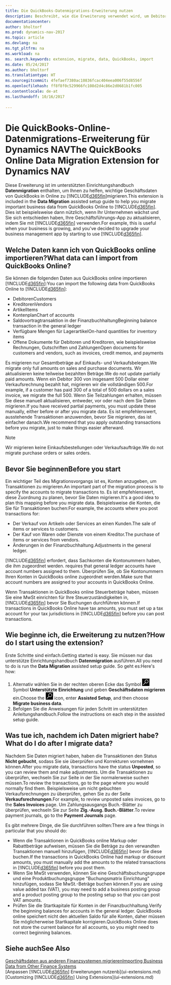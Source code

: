 ```yaml
---
title: Die QuickBooks-Datenmigrations-Erweiterung nutzen
description: Beschreibt, wie die Erweiterung verwendet wird, um Debitoren, Kreditoren, Artikel und Konten aus QuickBooks-Online auf Dynamics NAV zu migrieren
documentationcenter: 
author: bholtorf
ms.prod: dynamics-nav-2017
ms.topic: article
ms.devlang: na
ms.tgt_pltfrm: na
ms.workload: na
ms. search.keywords: extension, migrate, data, QuickBooks, import
ms.date: 05/24/2017
ms.author: bholtorf
ms.translationtype: HT
ms.sourcegitcommit: 4fefaef7380ac10836fcac404eea006f55d8556f
ms.openlocfilehash: ff8f8f0c529966fc108d2d4c86e2d0681b1fc005
ms.contentlocale: de-at
ms.lasthandoff: 10/16/2017

---
```


# <a name="the-quickbooks-online-data-migration-extension-for-dynamics-nav"></a><span data-ttu-id="a7f64-103">Die QuickBooks-Online-Datenmigrations-Erweiterung für Dynamics NAV</span><span class="sxs-lookup"><span data-stu-id="a7f64-103">The QuickBooks Online Data Migration Extension for Dynamics NAV</span></span>
<span data-ttu-id="a7f64-104">Diese Erweiterung ist im unterstützten Einrichtungshandbuch **Datenmigration** enthalten, um Ihnen zu helfen, wichtige Geschäftsdaten von QuickBooks in Online zu [!INCLUDE[d365fin](includes/d365fin_md.md)]migrieren.</span><span class="sxs-lookup"><span data-stu-id="a7f64-104">This extension is included in the **Data Migration** assisted setup guide to help you migrate important business data from QuickBooks Online to [!INCLUDE[d365fin](includes/d365fin_md.md)].</span></span> <span data-ttu-id="a7f64-105">Dies ist beispielsweise dann nützlich, wenn Ihr Unternehmen wächst und Sie sich entschieden haben, Ihre Geschäftsführungs-App zu aktualisieren, indem Sie mit [!INCLUDE[d365fin](includes/d365fin_md.md)]  verwenden.</span><span class="sxs-lookup"><span data-stu-id="a7f64-105">For example, this is useful when your business is growing, and you've decided to upgrade your business management app by starting to use [!INCLUDE[d365fin](includes/d365fin_md.md)].</span></span>

## <a name="what-data-can-i-import-from-quickbooks-online"></a><span data-ttu-id="a7f64-106">Welche Daten kann ich von QuickBooks online importieren?</span><span class="sxs-lookup"><span data-stu-id="a7f64-106">What data can I import from QuickBooks Online?</span></span>
<span data-ttu-id="a7f64-107">Sie können die folgenden Daten aus QuickBooks online importieren [!INCLUDE[d365fin](includes/d365fin_md.md)]:</span><span class="sxs-lookup"><span data-stu-id="a7f64-107">You can import the following data from QuickBooks Online to [!INCLUDE[d365fin](includes/d365fin_md.md)]:</span></span>  

* <span data-ttu-id="a7f64-108">Debitoren</span><span class="sxs-lookup"><span data-stu-id="a7f64-108">Customers</span></span>
* <span data-ttu-id="a7f64-109">Kreditoren</span><span class="sxs-lookup"><span data-stu-id="a7f64-109">Vendors</span></span>
* <span data-ttu-id="a7f64-110">Artikel</span><span class="sxs-lookup"><span data-stu-id="a7f64-110">Items</span></span>
* <span data-ttu-id="a7f64-111">Kontenplan</span><span class="sxs-lookup"><span data-stu-id="a7f64-111">Chart of accounts</span></span> 
* <span data-ttu-id="a7f64-112">Saldovortragtransaktion in der Finanzbuchhaltung</span><span class="sxs-lookup"><span data-stu-id="a7f64-112">Beginning balance transaction in the general ledger</span></span>
* <span data-ttu-id="a7f64-113">Verfügbare Mengen für Lagerartikel</span><span class="sxs-lookup"><span data-stu-id="a7f64-113">On-hand quantities for inventory items</span></span>
* <span data-ttu-id="a7f64-114">Offene Dokumente für Debitoren und Kreditoren, wie beispielsweise Rechnungen, Gutschriften und Zahlungen</span><span class="sxs-lookup"><span data-stu-id="a7f64-114">Open documents for customers and vendors, such as invoices, credit memos, and payments</span></span>

<span data-ttu-id="a7f64-115">Es migrieren nur Gesamtbeträge auf Einkaufs- und Verkaufsbelegen.</span><span class="sxs-lookup"><span data-stu-id="a7f64-115">We migrate only full amounts on sales and purchase documents.</span></span> <span data-ttu-id="a7f64-116">Wir aktualisieren keine teilweise bezahlten Beträge.</span><span class="sxs-lookup"><span data-stu-id="a7f64-116">We do not update partially paid amounts.</span></span> <span data-ttu-id="a7f64-117">Wenn ein Debitor 300 von insgesamt 500 Dollar einer Verkaufsrechnung bezahlt hat, migrieren wir die vollständigen 500.</span><span class="sxs-lookup"><span data-stu-id="a7f64-117">For example, if a customer has paid 300 of a total of 500 dollars on a sales invoice, we migrate the full 500.</span></span> <span data-ttu-id="a7f64-118">Wenn Sie Teilzahlungen erhalten, müssen Sie diese manuell aktualisieren, entweder, vor oder nach dem Sie Daten migrieren.</span><span class="sxs-lookup"><span data-stu-id="a7f64-118">If you have received partial payments, you must update these manually, either before or after you migrate data.</span></span> <span data-ttu-id="a7f64-119">Es ist empfehlenswert, ausstehende Transaktionen anzuwenden, bevor Sie migrieren, das ist einfacher danach.</span><span class="sxs-lookup"><span data-stu-id="a7f64-119">We recommend that you apply outstanding transactions before you migrate, just to make things easier afterward.</span></span>

> [!NOTE]  
>   <span data-ttu-id="a7f64-120">Wir migrieren keine Einkaufsbestellungen oder Verkaufsaufträge.</span><span class="sxs-lookup"><span data-stu-id="a7f64-120">We do not migrate purchase orders or sales orders.</span></span>

## <a name="before-you-start"></a><span data-ttu-id="a7f64-121">Bevor Sie beginnen</span><span class="sxs-lookup"><span data-stu-id="a7f64-121">Before you start</span></span>
<span data-ttu-id="a7f64-122">Ein wichtiger Teil des Migrationsvorgangs ist es, Konten anzugeben, um Transaktionen zu migrieren.</span><span class="sxs-lookup"><span data-stu-id="a7f64-122">An important part of the migration process is to specify the accounts to migrate transactions to.</span></span> <span data-ttu-id="a7f64-123">Es ist empfehlenswert, diese Zuordnung zu planen, bevor Sie Daten migrieren.</span><span class="sxs-lookup"><span data-stu-id="a7f64-123">It's a good idea to plan this mapping before you migrate data.</span></span> <span data-ttu-id="a7f64-124">Beispielsweise die Konten, die Sie für Transaktionen buchen:</span><span class="sxs-lookup"><span data-stu-id="a7f64-124">For example, the accounts where you post transactions for:</span></span>  
  
* <span data-ttu-id="a7f64-125">Der Verkauf von Artikeln oder Services an einen Kunden.</span><span class="sxs-lookup"><span data-stu-id="a7f64-125">The sale of items or services to customers.</span></span>
* <span data-ttu-id="a7f64-126">Der Kauf von Waren oder Dienste von einem Kreditor.</span><span class="sxs-lookup"><span data-stu-id="a7f64-126">The purchase of items or services from vendors.</span></span>  
* <span data-ttu-id="a7f64-127">Änderungen in der Finanzbuchhaltung.</span><span class="sxs-lookup"><span data-stu-id="a7f64-127">Adjustments in the general ledger.</span></span>  

[!INCLUDE[d365fin](includes/d365fin_md.md)]<span data-ttu-id="a7f64-128"> erfordert, dass Sachkonten die Kontonummern haben, die ihm zugeordnet werden.</span><span class="sxs-lookup"><span data-stu-id="a7f64-128"> requires that general ledger accounts have account numbers assigned to them.</span></span> <span data-ttu-id="a7f64-129">Überprüfen Sie, ob Sie Kontonummern Ihren Konten in QuickBooks online zugeordnet werden.</span><span class="sxs-lookup"><span data-stu-id="a7f64-129">Make sure that account numbers are assigned to your accounts in QuickBooks Online.</span></span>

<span data-ttu-id="a7f64-130">Wenn Transaktionen in QuickBooks online Steuerbeträge haben, müssen Sie eine MwSt einrichten für Ihre Steuerzuständigkeiten in, [!INCLUDE[d365fin](includes/d365fin_md.md)] bevor Sie Buchungen durchführen können.</span><span class="sxs-lookup"><span data-stu-id="a7f64-130">If transactions in QuickBooks Online have tax amounts, you must set up a tax account for your tax jurisdictions in [!INCLUDE[d365fin](includes/d365fin_md.md)] before you can post transactions.</span></span>

## <a name="how-do-i-start-using-the-extension"></a><span data-ttu-id="a7f64-131">Wie beginne ich, die Erweiterung zu nutzen?</span><span class="sxs-lookup"><span data-stu-id="a7f64-131">How do I start using the extension?</span></span>
<span data-ttu-id="a7f64-132">Erste Schritte sind einfach.</span><span class="sxs-lookup"><span data-stu-id="a7f64-132">Getting started is easy.</span></span> <span data-ttu-id="a7f64-133">Sie müssen nur das unterstütze Einrichtungshandbuch **Datenmigration** ausführen.</span><span class="sxs-lookup"><span data-stu-id="a7f64-133">All you need to do is run the **Data Migration** assisted setup guide.</span></span> <span data-ttu-id="a7f64-134">So geht es:</span><span class="sxs-lookup"><span data-stu-id="a7f64-134">Here's how:</span></span>

1. <span data-ttu-id="a7f64-135">Alternativ wählen Sie in der rechten oberen Ecke das Symbol ![Nach Seite oder Bericht suchen](media/ui-search/search_small.png "") Symbol **Unterstützte Einrichtung** und geben **Geschäftsdaten migrieren** ein.</span><span class="sxs-lookup"><span data-stu-id="a7f64-135">Choose the ![Search for Page or Report](media/ui-search/search_small.png "Search for Page or Report icon") icon, enter **Assisted Setup**, and then choose **Migrate business data**.</span></span>
2. <span data-ttu-id="a7f64-136">Befolgen Sie die Anweisungen für jeden Schritt im unterstützten Anleitungshandbuch.</span><span class="sxs-lookup"><span data-stu-id="a7f64-136">Follow the instructions on each step in the assisted setup guide.</span></span>

## <a name="what-do-i-do-after-i-migrate-data"></a><span data-ttu-id="a7f64-137">Was tue ich, nachdem ich Daten migriert habe?</span><span class="sxs-lookup"><span data-stu-id="a7f64-137">What do I do after I migrate data?</span></span>
<span data-ttu-id="a7f64-138">Nachdem Sie Daten migriert haben, haben die Transaktionen den Status **Nicht gebucht**, sodass Sie sie überprüfen und Korrekturen vornehmen können.</span><span class="sxs-lookup"><span data-stu-id="a7f64-138">After you migrate data, transactions have the status **Unposted**, so you can review them and make adjustments.</span></span> <span data-ttu-id="a7f64-139">Um die Transaktionen zu überprüfen, wechseln Sie zur Seite in der Sie normalerweise suchen müssen.</span><span class="sxs-lookup"><span data-stu-id="a7f64-139">To review the transactions, go to the page where you would normally find them.</span></span> <span data-ttu-id="a7f64-140">Beispielsweise um nicht gebuchten Verkaufsrechnungen zu überprüfen, gehen Sie zu der Seite **Verkaufsrechnungen**.</span><span class="sxs-lookup"><span data-stu-id="a7f64-140">For example, to review unposted sales invoices, go to the **Sales Invoices** page.</span></span> <span data-ttu-id="a7f64-141">Um Zahlungsausgangs Buch.-Blätter zu überprüfen, wechseln Sie zur Seite **Zlg.-Ausg. Buch.-Blätter**.</span><span class="sxs-lookup"><span data-stu-id="a7f64-141">To review payment journals, go to the **Payment Journals** page.</span></span>   

<span data-ttu-id="a7f64-142">Es gibt mehrere Dinge, die Sie durchführen sollten:</span><span class="sxs-lookup"><span data-stu-id="a7f64-142">There are a few things in particular that you should do:</span></span>

* <span data-ttu-id="a7f64-143">Wenn die Transaktionen in QuickBooks online Markup oder Rabattbeträge aufweisen, müssen Sie die Beträge zu den verwandten Transaktionen manuell hinzufügen, [!INCLUDE[d365fin](includes/d365fin_md.md)] bevor Sie diese buchen.</span><span class="sxs-lookup"><span data-stu-id="a7f64-143">If the transactions in QuickBooks Online had markup or discount amounts, you must manually add the amounts to the related transactions in [!INCLUDE[d365fin](includes/d365fin_md.md)] before you post them.</span></span>
* <span data-ttu-id="a7f64-144">Wenn Sie MwSt verwenden, können Sie eine Geschäftsbuchungsgruppe und eine Produktbuchungsgruppe "Buchungsmatrix Einrichtung" hinzufügen, sodass Sie MwSt.-Beträge buchen können.</span><span class="sxs-lookup"><span data-stu-id="a7f64-144">If you are using value added tax (VAT), you may need to add a business posting group and a product posting group to the posting setup so that you can post VAT amounts.</span></span>
* <span data-ttu-id="a7f64-145">Prüfen Sie die Startkapitale für Konten in der Finanzbuchhaltung.</span><span class="sxs-lookup"><span data-stu-id="a7f64-145">Verify the beginning balances for accounts in the general ledger.</span></span> <span data-ttu-id="a7f64-146">QuickBooks online speichert nicht den aktuellen Saldo für alle Konten, daher müssen Sie möglicherweise Startkapitale korrigieren.</span><span class="sxs-lookup"><span data-stu-id="a7f64-146">QuickBooks Online does not store the current balance for all accounts, so you might need to correct beginning balances.</span></span>

## <a name="see-also"></a><span data-ttu-id="a7f64-147">Siehe auch</span><span class="sxs-lookup"><span data-stu-id="a7f64-147">See Also</span></span>
[<span data-ttu-id="a7f64-148">Geschäftsdaten aus anderen Finanzsystemen migrieren</span><span class="sxs-lookup"><span data-stu-id="a7f64-148">Importing Business Data from Other Finance Systems</span></span>](upload-data.md)  
<span data-ttu-id="a7f64-149">[Anpassen [!INCLUDE[d365fin](includes/d365fin_md.md)] Erweiterungen nutzenb](ui-extensions.md)</span><span class="sxs-lookup"><span data-stu-id="a7f64-149">[Customizing [!INCLUDE[d365fin](includes/d365fin_md.md)] Using Extensions](ui-extensions.md)</span></span>  

